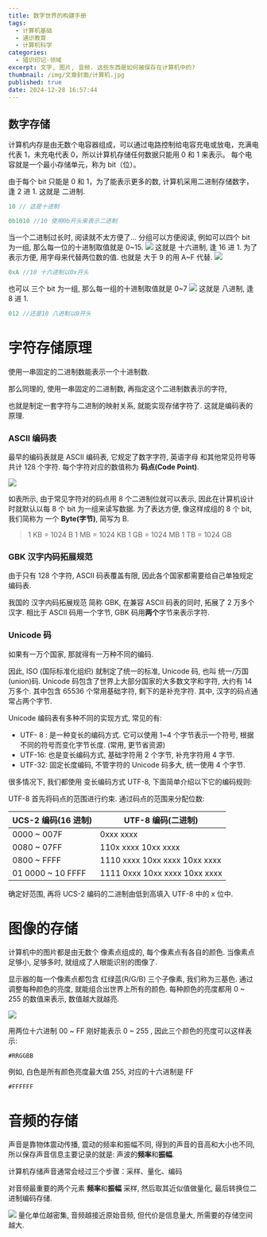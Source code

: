 ```yaml
---
title: 数字世界的构建手册
tags:
  - 计算机基础
  - 通识教育
  - 计算机科学
categories:
  - 猎识印记-领域
excerpt: 文字, 图片, 音频. 这些东西是如何被保存在计算机中的?
thumbnail: /img/文章封面/计算机.jpg
published: true
date: 2024-12-28 16:57:44
---
```


## 数字存储

计算机内存是由无数个电容器组成，可以通过电路控制给电容充电或放电，充满电代表 1，未充电代表 0，所以计算机存储任何数据只能用 0 和 1 来表示。
每个电容就是一个最小存储单元，称为 bit（位）。

由于每个 bit 只能是 0 和 1，为了能表示更多的数, 计算机采用二进制存储数字，逢 2 进 1.
这就是 二进制.

```Java
10 // 这是十进制

0b1010 //10 使用0b开头来表示二进制
```

当一个二进制过长时, 阅读就不太方便了...
分组可以方便阅读, 例如可以四个 bit 为一组, 那么每一位的十进制取值就是 0~15.
![](../../../public/img/文章资源/java入门-基础语法/file-20241226135228593.jpg)
这就是 十六进制, 逢 16 进 1. 为了表示方便, 用字母来代替两位数的值.
也就是 大于 9 的用 A~F 代替.
![](../../../public/img/文章资源/java入门-基础语法/file-20241226135917227.jpg)

```java
0xA //10 十六进制以0x开头
```

也可以 三个 bit 为一组, 那么每一组的十进制取值就是 0~7
![](../../../public/img/文章资源/java入门-基础语法/file-20241226135433677.jpg)
这就是 八进制, 逢 8 进 1.

```Java
012 //还是10 八进制以0开头
```

# 字符存储原理

使用一串固定的二进制数能表示一个十进制数.

那么同理的,
使用一串固定的二进制数, 再指定这个二进制数表示的字符,

也就是制定一套字符与二进制的映射关系, 就能实现存储字符了.
这就是编码表的原理.

### ASCII 编码表

最早的编码表就是 ASCII 编码表, 它规定了数字字符, 英语字母 和其他常见符号等共计 128 个字符.
每个字符对应的数值称为 **码点(Code Point)**.

![](../../../public/img/文章资源/java入门-基础语法/file-20241228142911512.jpg)

如表所示, 由于常见字符对的码点用 8 个二进制位就可以表示, 因此在计算机设计时就默认以每 8 个 bit 为一组来读写数据.
为了表达方便, 像这样成组的 8 个 bit, 我们简称为 一个 **Byte(字节)**, 简写为 B.

> 1 KB = 1024 B
> 1 MB = 1024 KB
> 1 GB = 1024 MB
> 1 TB = 1024 GB

### GBK 汉字内码拓展规范

由于只有 128 个字符, ASCII 码表覆盖有限, 因此各个国家都需要给自己单独规定编码表.

我国的 汉字内码拓展规范 简称 GBK, 在兼容 ASCII 码表的同时, 拓展了 2 万多个汉字.
相比于 ASCII 码用一个字节, GBK 码用**两个**字节来表示字符.

### Unicode 码

如果有一万个国家, 那就得有一万种不同的编码.

因此, ISO (国际标准化组织) 就制定了统一的标准, Unicode 码, 也叫 统一/万国(union)码.
Unicode 码包含了世界上大部分国家的大多数文字和字符, 大约有 14 万多个.
其中包含 65536 个常用基础字符, 剩下的是补充字符.
其中, 汉字的码点通常占两个字节.

Unicode 编码表有多种不同的实现方式, 常见的有:

- UTF- 8 : 是一种变长的编码方式. 它可以使用 1~4 个字节表示一个符号, 根据不同的符号而变化字节长度. (常用, 更节省资源)
- UTF-16: 也是变长编码方式, 基础字符用 2 个字节, 补充字符用 4 字节.
- UTF-32: 固定长度编码, 不管字符的 Unicode 码多大, 统一使用 4 个字节.

很多情况下, 我们都使用 变长编码方式 UTF-8, 下面简单介绍以下它的编码规则:

UTF-8 首先将码点的范围进行约束.
通过码点的范围来分配位数:

| UCS-2 编码(16 进制) | UTF-8 编码(二进制)            |
| ------------------- | ----------------------------- |
| 0000 ~ 007F         | 0xxx xxxx                     |
| 0080 ~ 07FF         | 110x xxxx 10xx xxxx           |
| 0800 ~ FFFF         | 1110 xxxx 10xx xxxx 10xx xxxx |
| 01 0000 ~ 10 FFFF   | 1111 0xxx 10xx xxxx 10xx xxxx |

确定好范围, 再将 UCS-2 编码的二进制由低到高填入 UTF-8 中的 x 位中.

# 图像的存储

计算机中的图片都是由无数个 像素点组成的, 每个像素点有各自的颜色.
当像素点足够小, 足够多时, 就组成了人眼能识别的图像了.

显示器的每一个像素点都包含 红绿蓝(R/G/B) 三个子像素, 我们称为三基色.
通过调整每种颜色的亮度, 就能组合出世界上所有的颜色.
每种颜色的亮度都用 0 ~ 255 的数值来表示, 数值越大就越亮.

![](../../../public/img/文章资源/java入门-基础语法/file-20241228163813786.jpg)

用两位十六进制 00 ~ FF 刚好能表示 0 ~ 255 , 因此三个颜色的亮度可以这样表示:

```
#RRGGBB
```

例如, 白色是所有颜色亮度最大值 255, 对应的十六进制是 FF

```
#FFFFFF
```

# 音频的存储

声音是靠物体震动传播, 震动的频率和振幅不同, 得到的声音的音高和大小也不同,
所以保存声音信息主要记录的就是: 声波的**频率**和**振幅**.

计算机存储声音通常会经过三个步骤：采样、量化、编码

对音频最重要的两个元素 **频率**和**振幅** 采样, 然后取其近似值做量化, 最后转换位二进制编码存储.

![](../../../public/img/文章资源/java入门-基础语法/file-20241228165147613.jpg)
量化单位越密集, 音频越接近原始音频, 但代价是信息量大, 所需要的存储空间越大.
